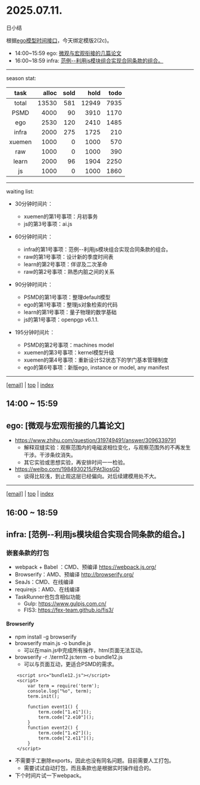 # 2025.07.11.
日小结

<a id="top"></a>
根据[ego模型时间接口](https://gitee.com/hyg/blog/blob/master/timeflow.md)，今天绑定模版2(2c)。

<a id="index"></a>
- 14:00~15:59	ego: [微观与宏观衔接的几篇论文](#20250711140000)
- 16:00~18:59	infra: [范例--利用js模块组合实现合同条款的组合。](#20250711160000)

---
season stat:

| task | alloc | sold | hold | todo |
| :---: | ---: | ---: | ---: | ---: |
| total | 13530 | 581 | 12949 | 7935 |
| PSMD | 4000 | 90 | 3910 | 1170 |
| ego | 2530 | 120 | 2410 | 1485 |
| infra | 2000 | 275 | 1725 | 210 |
| xuemen | 1000 | 0 | 1000 | 570 |
| raw | 1000 | 0 | 1000 | 390 |
| learn | 2000 | 96 | 1904 | 2250 |
| js | 1000 | 0 | 1000 | 1860 |

---
waiting list:


- 30分钟时间片：
  - xuemen的第1号事项：月初事务
  - js的第3号事项：ai.js

- 60分钟时间片：
  - infra的第1号事项：范例--利用js模块组合实现合同条款的组合。
  - raw的第1号事项：设计新的季度时间表
  - learn的第2号事项：佯谬及二次革命
  - raw的第2号事项：熟悉内脏之间的关系

- 90分钟时间片：
  - PSMD的第1号事项：整理default模型
  - ego的第1号事项：整理js对象检索的代码
  - learn的第1号事项：量子物理的数学基础
  - js的第1号事项：openpgp v6.1.1.

- 195分钟时间片：
  - PSMD的第2号事项：machines model
  - xuemen的第3号事项：kernel模型升级
  - xuemen的第4号事项：重新设计S2状态下的学门基本管理制度
  - ego的第6号事项：新版ego, instance or model, any manifest

---
<a href="mailto:huangyg@mars22.com?subject=关于2025.07.11.[微观与宏观衔接的几篇论文]任务&body=日期: 2025.07.11.%0D%0A序号: 7%0D%0A手稿:../../draft/2025/20250711.a.md%0D%0A---请勿修改邮件主题及以上内容 从下一行开始写您的想法---%0D%0A">[email]</a> | [top](#top) | [index](#index)
<a id="20250711140000"></a>
## 14:00 ~ 15:59
## ego: [微观与宏观衔接的几篇论文]

- https://www.zhihu.com/question/319749491/answer/3096339791
	- 解释双缝实验：观察范围内的电磁波相位变化，与观察范围外的不再发生干涉。干涉条纹消失。
	- 其它实验或思想实验，再安排时间一一检验。
- https://weibo.com/1984930215/PAt3iosGD
	- 谈得比较浅，到止观这层已经偏向。对后续建模用处不大。

---
<a href="mailto:huangyg@mars22.com?subject=关于2025.07.11.[范例--利用js模块组合实现合同条款的组合。]任务&body=日期: 2025.07.11.%0D%0A序号: 8%0D%0A手稿:../../draft/2025/20250711.02.md%0D%0A---请勿修改邮件主题及以上内容 从下一行开始写您的想法---%0D%0A">[email]</a> | [top](#top) | [index](#index)
<a id="20250711160000"></a>
## 16:00 ~ 18:59
## infra: [范例--利用js模块组合实现合同条款的组合。]


### 嵌套条款的打包

- webpack + Babel ：CMD、预编译 https://webpack.js.org/
- Browserify：AMD、预编译 http://browserify.org/
- SeaJs：CMD、在线编译
- requirejs：AMD、在线编译
- TaskRunner也包含相似功能
	- Gulp: https://www.gulpjs.com.cn/
	- FIS3: https://fex-team.github.io/fis3/

#### Browserify

- npm install -g browserify
- browserify main.js -o bundle.js
	- 可以在main.js中完成所有操作，html页面无法互动。
- browserify -r .\term12.js:term -o bundle12.js
	- 可以与页面互动，更适合PSMD的需求。
```
    <script src="bundle12.js"></script>
    <script>
        var term = require('term');
        console.log("%o", term);
        term.init();

        function event1() {
            term.code["1.e1"]();
            term.code["2.e10"]();
        }
        function event2() {
            term.code["1.e2"]();
            term.code["2.e11"]();
        }
    </script>
```
- 不需要手工删除exports，因此也没有同名问题。目前需要人工打包。
	- 需要试试自动打包，而且条款也是根据实时操作组合的。
- 下个时间片试一下webpack。
